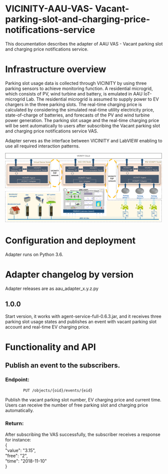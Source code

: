 # VICINITY-AAU-VAS- Vacant-parking-slot-and-charging-price-notifications-service
This documentation describes the adapter of AAU VAS - Vacant parking slot and charging price notifications service.

# Infrastructure overview

Parking slot usage data is collected through VICINITY by using three parking sensors to achieve monitoring function. A residential microgrid, which consists of PV, wind turbine and battery, is emulated in AAU IoT-microgrid Lab. The residential microgrid is assumed to supply power to EV chargers in the three parking slots. The real-time charging price is calculated by considering the simulated real-time utility electricity price, state-of-charge of batteries, and forecasts of the PV and wind turbine power generation. The parking slot usage and the real-time charging price will be sent automatically to users after subscribing the Vacant parking slot and charging price notifications service VAS.

Adapter serves as the interface between VICINITY and LabVIEW enabling to use all required interaction patterns.

![Image text](https://github.com/YajuanGuan/pics/blob/master/%E5%9B%BE%E7%89%871.png)

# Configuration and deployment

Adapter runs on Python 3.6.

# Adapter changelog by version
Adapter releases are as aau_adapter_x.y.z.py

## 1.0.0
Start version, it works with agent-service-full-0.6.3.jar, and it receives three parking slot usage states and publishes an event with vacant parking slot account and real-time EV charging price.

# Functionality and API

## Publish an event to the subscribers. 
### Endpoint:
            PUT /objects/{oid}/events/{eid}
Publish the vacant parking slot number, EV charging price and current time. Users can receive the number of free parking slot and charging price automatically.
### Return:
After subscribing the VAS successfully, the subscriber receives a response for instance:  
{  
    "value": "3.15",  
    "free": "2",  
    "time": "2018-11-10"  
}
